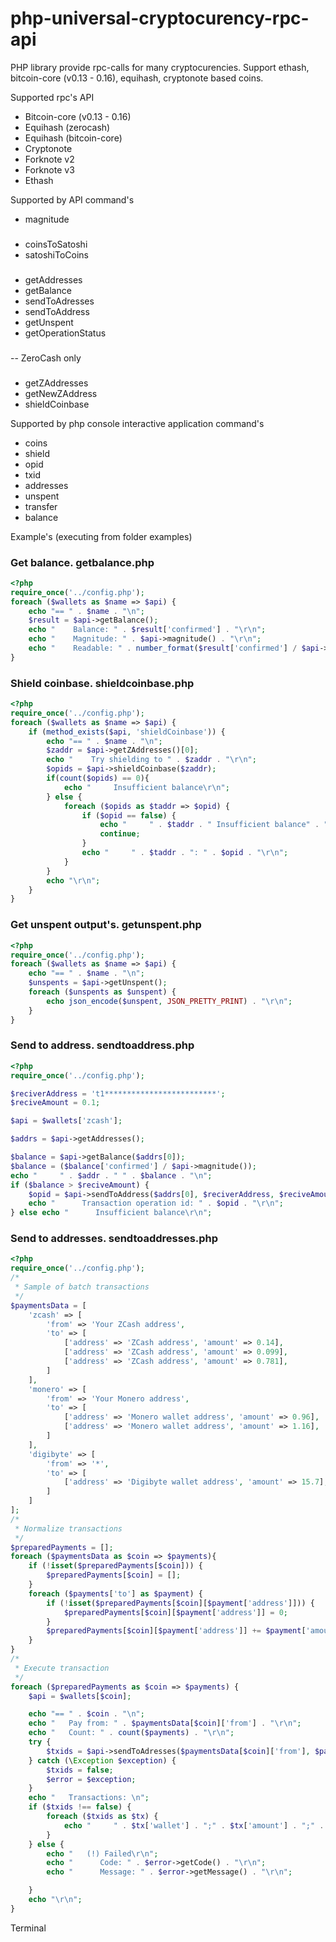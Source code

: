 # php-universal-cryptocurency-rpc-api
PHP library provide rpc-calls for many cryptocurencies. Support ethash, bitcoin-core (v0.13 - 0.16), equihash, cryptonote based coins.

Supported rpc's API
- Bitcoin-core (v0.13 - 0.16)
- Equihash (zerocash)
- Equihash (bitcoin-core)
- Cryptonote
- Forknote v2
- Forknote v3
- Ethash

Supported by API command's
- magnitude
###
- coinsToSatoshi
- satoshiToCoins
###
- getAddresses
- getBalance
- sendToAdresses
- sendToAddress
- getUnspent
- getOperationStatus
###
-- ZeroCash only
###
- getZAddresses 
- getNewZAddress
- shieldCoinbase

Supported by php console interactive application command's
- coins
- shield
- opid
- txid
- addresses
- unspent
- transfer
- balance 

Example's (executing from folder examples)

### Get balance. getbalance.php
```php
<?php
require_once('../config.php');
foreach ($wallets as $name => $api) {
    echo "== " . $name . "\n";
    $result = $api->getBalance();
    echo "    Balance: " . $result['confirmed'] . "\r\n";
    echo "    Magnitude: " . $api->magnitude() . "\r\n";
    echo "    Readable: " . number_format($result['confirmed'] / $api->magnitude(), 10, '.', '') . "\r\n";
}
```

### Shield coinbase. shieldcoinbase.php
```php
<?php
require_once('../config.php');
foreach ($wallets as $name => $api) {
    if (method_exists($api, 'shieldCoinbase')) {
        echo "== " . $name . "\n";
        $zaddr = $api->getZAddresses()[0];
        echo "    Try shielding to " . $zaddr . "\r\n";
        $opids = $api->shieldCoinbase($zaddr);
        if(count($opids) == 0){
            echo "     Insufficient balance\r\n";
        } else {
            foreach ($opids as $taddr => $opid) {
                if ($opid == false) {
                    echo "     " . $taddr . " Insufficient balance" . "\r\n";
                    continue;
                }
                echo "     " . $taddr . ": " . $opid . "\r\n";
            }
        }
        echo "\r\n";
    }
}
```

### Get unspent output's. getunspent.php
```php
<?php
require_once('../config.php');
foreach ($wallets as $name => $api) {
    echo "== " . $name . "\n";
    $unspents = $api->getUnspent();
    foreach ($unspents as $unspent) {
        echo json_encode($unspent, JSON_PRETTY_PRINT) . "\r\n";
    }
}
```
### Send to address. sendtoaddress.php
```php
<?php
require_once('../config.php');

$reciverAddress = 't1*************************';
$reciveAmount = 0.1;

$api = $wallets['zcash'];

$addrs = $api->getAddresses();

$balance = $api->getBalance($addrs[0]);
$balance = ($balance['confirmed'] / $api->magnitude());
echo "     " . $addr . " " . $balance . "\n";
if ($balance > $reciveAmount) { 
    $opid = $api->sendToAddress($addrs[0], $reciverAddress, $reciveAmount);
    echo "      Transaction operation id: " . $opid . "\r\n"; 
} else echo "      Insufficient balance\r\n";
```

### Send to addresses. sendtoaddresses.php
```php
<?php
require_once('../config.php');
/*
 * Sample of batch transactions
 */
$paymentsData = [
    'zcash' => [
        'from' => 'Your ZCash address',
        'to' => [
            ['address' => 'ZCash address', 'amount' => 0.14],
            ['address' => 'ZCash address', 'amount' => 0.099],
            ['address' => 'ZCash address', 'amount' => 0.781],
        ]
    ],
    'monero' => [
        'from' => 'Your Monero address',
        'to' => [
            ['address' => 'Monero wallet address', 'amount' => 0.96],
            ['address' => 'Monero wallet address', 'amount' => 1.16],
        ]
    ],
    'digibyte' => [
        'from' => '*',
        'to' => [
            ['address' => 'Digibyte wallet address', 'amount' => 15.7],
        ]
    ]
];
/*
 * Normalize transactions
 */
$preparedPayments = [];
foreach ($paymentsData as $coin => $payments){
    if (!isset($preparedPayments[$coin])) {
        $preparedPayments[$coin] = [];
    }
    foreach ($payments['to'] as $payment) {
        if (!isset($preparedPayments[$coin][$payment['address']])) {
            $preparedPayments[$coin][$payment['address']] = 0;
        }
        $preparedPayments[$coin][$payment['address']] += $payment['amount'];
    }
}
/*
 * Execute transaction
 */
foreach ($preparedPayments as $coin => $payments) {
    $api = $wallets[$coin];

    echo "== " . $coin . "\n";
    echo "   Pay from: " . $paymentsData[$coin]['from'] . "\r\n";
    echo "   Count: " . count($payments) . "\r\n";
    try {
        $txids = $api->sendToAdresses($paymentsData[$coin]['from'], $payments);
    } catch (\Exception $exception) {
        $txids = false;
        $error = $exception;
    }
    echo "   Transactions: \n";
    if ($txids !== false) {
        foreach ($txids as $tx) {
            echo "     " . $tx['wallet'] . ";" . $tx['amount'] . ";" . $tx['txid'] . "\r\n";
        }
    } else {
        echo "   (!) Failed\r\n";
        echo "      Code: " . $error->getCode() . "\r\n";
        echo "      Message: " . $error->getMessage() . "\r\n";

    }
    echo "\r\n";
}
```

Terminal

